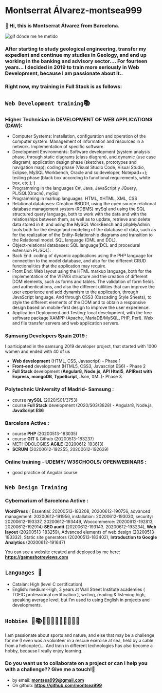 # Montserrat Álvarez-montsea999

### 👋 Hi, this is Montserrat Álvarez from Barcelona. 
![gif dónde me he metido](https://github.com/montsea999/inspirations/blob/master/assets/gifAvatarYes.gif) 
### After starting to study geological engineering, transfer my expedient and continue my studies in Geology, and end up working in the banking and advisory sector.... For fourteen years... I decided in 2019 to train more seriously in Web Development, because I am passionate about it..

### Right now, my training in Full Stack is as follows:

## `Web Development training`📚

### Higher Technician in DEVELOPMENT OF WEB APPLICATIONS (DAW): 
- Computer Systems: Installation, configuration and operation of the computer system. Management of information and resources in a network. Implementation of specific software.
- Development Environments: Software development (system analysis phase, through static diagrams (class diagram), and dynamic (use case diagram); application design phase (sketches, prototypes and navigation map); coding phase (Visual Studio Code, Visual Studio, Eclipse, MySQL Workbench, Oracle and sqldeveloper, Notepad++); testing phase (black box according to functional requirements, white box, etc.); )
- Programming in the languages C#, Java, JavaScript y JQuery, PL/SQL(Oracle), mySql
- Programming in markup languages ​​ HTML, XHTML, XML, CSS
- Relational databases: Creation BBDDR, using the open source relational database management system (RDBMS) mySql and using the SQL structured query language, both to work with the data and with the relationships between them, as well as to update, retrieve and delete data stored in it, and using the MySQL WorkBench and phpMyAdmin tools both for the design and modeling of the database of data, such as for the realization of the Entity-Relationship diagrams and transition to the Relational model. SQL language (DML and DDL). 
- Object-relational databases: SQL language(DCL and procedural extension PL/SQL). 
- Back End: coding of dynamic applications using the PHP language for connection to the model database, and also for the different CRUD functionalities that the application may require.
- Front End: Web layout using the HTML markup language, both for the implementation of the VIEWS structure and the creation of different DOM elements, such as forms and tables. The validation of form fields and authentications, and also the different utilities that can improve the user experience and add dynamism to the application, through JavaScript language. And through CSS3 (Cascading Style Sheets), to style the different elements of the DOM and to obtain a responsive design based on mobile-first design to improve the user experience.
- Application Deployment and Testing: local development, with the free software package XAMPP (Apache, MariaDB/MySQL, PHP, Perl). Web and file transfer servers and web application servers.

### Samsung Developers Spain 2019 : 
I participated in the samsung 2019 developer project, that started with 1000 women and ended with 40 of us
- **Web development** (HTML, CSS, Javascript) - Phase 1
- **Front-end** development (HTML5, CSS3, Javascript ES6) - Phase 2
- **Full Stack** development (**Angular8**, **Node.js**, **API Html5**, **APIRest with Express**, **mongoDB**, **TypeScript**, Json, XML)- Phase 3

### Polytechnic University of Madrid- Samsung : 
- course **mySQL** (2020/S01/3753)
- course **Full Stack** development (2020/S03/3828) - Angular8, Node.js, **JavaScript ES6**

### Barcelona Active : 
- course **PHP** (20200513-183035) 
- course **GIT** & Github (20200513-183237) 
- METHODOLOGIES **AGILE** (20200612-193613) 
- **SCRUM** (20200612-192255, 20200612-192639) 

### Online training - UDEMY/ W3SCHOOLS/ OPENWEBINARS : 
- good practice of Angular course

## `Web Design Training`
### Cybernarium of Barcelona Active : 
**WordPress** ( Essential: 20200513-183208, 20200612-190756, advanced management: 20200612-191956, installation: 20200612-193030, security: 20200612-193337, 20200612-193449, Woocommerce: 20200612-192813, 20200612-192914) 
**SEO audit** (20200612-193143, 20200612-193234), 
**Web layout** (20200513-183259), Advanced elements of web design (20200513-183332), Static site generators (20200513-183402), 
**Introduction to Google Analytics** (20200612-191647)

You can see a website created and deployed by me here: **https://gameshotreviews.com**

## `Languages `🎤
- Catalán: High (level C certification).
- English: medium-High, 3 years at Wall Street Institute academies ( TOEIC professional certification ), writing, reading & listening high, speaking average level, but I'm used to using English in projects and developments.

## `Hobbies `🤿📚🏄‍♀‍🧗🏼‍♀‍🎷🧘‍♀‍🏀        
I am passionate about sports and nature, and else that may be a challenge for me (I even was a volunteer in a rescue exercise at sea, held by a cable from a helicopter)... And train in different technologies has also become a hobby, because I really enjoy learning.

### Do you want us to collaborate on a project or can I help you with a challenge?? Give me a touch!🚀

- by email: **montsea999@gmail.com**
- On github: **https://github.com/montsea999**








